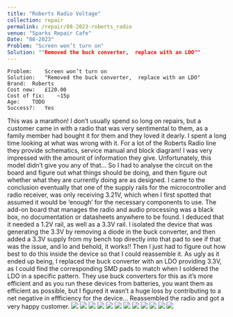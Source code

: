 ```yaml
---
title: "Roberts Radio Voltage"
collection: repair
permalink: /repair/08-2023-roberts_radio
venue: "Sparks Repair Cafe"
Date: "08-2023"
Problem: "Screen won’t turn on"
Solution: ""Removed the buck converter,  replace with an LDO""
---
```

```
Problem:    Screen won’t turn on 
Solution:   "Removed the buck converter,  replace with an LDO" 
Brand:  Roberts 
Cost new:   £120.00 
Cost of fix:    ~15p 
Age:    TODO 
Success?:   Yes 
```
This was a marathon! I don’t usually spend so long on repairs, but a customer came in with a radio that was very sentimental to them, as a family member had bought it for them and they loved it dearly. I spent a long time looking at what was wrong with it. For a lot of the Roberts Radio line they provide schematics, service manual and block diagram! I was very impressed with the amount of information they give. Unfortunately, this model didn’t give you any of that… So I had to analyse the circuit on the board and figure out what things should be doing, and then figure out whether what they are currently doing are as designed. I came to the conclusion eventually that one of the supply rails for the microcontroller and radio receiver, was only receiving 3.21V, which when I first spotted that assumed it would be ‘enough’ for the necessary components to use. The add-on board that manages the radio and audio processing was a black box, no documentation or datasheets anywhere to be found. I deduced that it needed a 1.2V rail, as well as a 3.3V rail. I isolated the device that was generating the 3.3V by removing a diode in the buck converter, and then added a 3.3V supply from my bench top directly into that pad to see if that was the issue, and lo and behold, it works!! Then I just had to figure out how best to do this inside the device so that I could reassemble it. As ugly as it ended up being, I replaced the buck converter with an LDO providing 3.3V, as I could find the corresponding SMD pads to match when I soldered the LDO in a specific pattern. They use buck converters for this as it’s more efficient and as you run these devices from batteries, you want them as efficient as possible, but I figured it wasn’t a huge loss by contributing to a net negative in effficiency for the device… Reassembled the radio and got a very happy customer.
![](/images/repair_cafe/roberts_radio_voltage/roberts_radio_voltage_1.jpg)
![](/images/repair_cafe/roberts_radio_voltage/roberts_radio_voltage_3.jpg)
![](/images/repair_cafe/roberts_radio_voltage/roberts_radio_voltage_12.jpg)
![](/images/repair_cafe/roberts_radio_voltage/roberts_radio_voltage_7.jpg)
![](/images/repair_cafe/roberts_radio_voltage/roberts_radio_voltage_8.jpg)
![](/images/repair_cafe/roberts_radio_voltage/roberts_radio_voltage_4.jpg)
![](/images/repair_cafe/roberts_radio_voltage/roberts_radio_voltage_2.jpg)
![](/images/repair_cafe/roberts_radio_voltage/roberts_radio_voltage_10.jpg)
![](/images/repair_cafe/roberts_radio_voltage/roberts_radio_voltage_5.jpg)
![](/images/repair_cafe/roberts_radio_voltage/roberts_radio_voltage_6.jpg)
![](/images/repair_cafe/roberts_radio_voltage/roberts_radio_voltage_11.jpg)
![](/images/repair_cafe/roberts_radio_voltage/roberts_radio_voltage_9.jpg)
